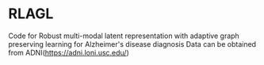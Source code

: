 # RLAGL
Code for Robust multi-modal latent representation with adaptive graph preserving learning for Alzheimer's disease diagnosis
Data can be obtained from ADNI(https://adni.loni.usc.edu/)
